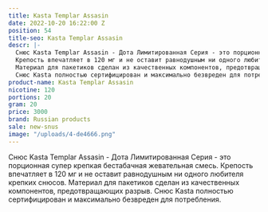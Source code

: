 ```yaml
---
title: Kasta Templar Assasin
date: 2022-10-20 16:22:00 Z
position: 54
title-seo: Kasta Templar Assasin
descr: |-
  Снюс Kasta Templar Assasin - Дота Лимитированная Серия - это порционная супер крепкая бестабачная жевательная смесь.
  Крепость впечатляет в 120 мг и не оставит равнодушным ни одного любителя крепких снюсов.
  Материал для пакетиков сделан из качественных компонентов, предотвращающих разрыв.
  Снюс Kasta полностью сертифицирован и максимально безвреден для потребления.
product-name: Kasta Templar Assasin
nicotine: 120
portions: 20
gram: 20
price: 3000
brand: Russian products
sale: new-snus
image: "/uploads/4-de4666.png"
---
```


Снюс Kasta Templar Assasin - Дота Лимитированная Серия - это порционная супер крепкая бестабачная жевательная смесь.
Крепость впечатляет в 120 мг и не оставит равнодушным ни одного любителя крепких снюсов.
Материал для пакетиков сделан из качественных компонентов, предотвращающих разрыв.
Снюс Kasta полностью сертифицирован и максимально безвреден для потребления.